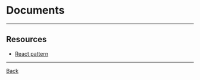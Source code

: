 # Documents

---

## Resources

- [React pattern](https://www.patterns.dev/)

---

[Back](./../readme.md)
